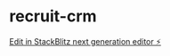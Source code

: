 # recruit-crm

[Edit in StackBlitz next generation editor ⚡️](https://stackblitz.com/~/github.com/tayyab230996/recruit-crm)